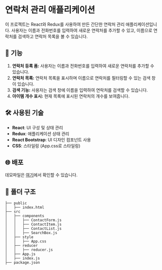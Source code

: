# 연락처 관리 애플리케이션

이 프로젝트는 React와 Redux를 사용하여 만든 간단한 연락처 관리 애플리케이션입니다. 사용자는 이름과 전화번호를 입력하여 새로운 연락처를 추가할 수 있고, 이름으로 연락처를 검색하고 연락처 목록을 볼 수 있습니다.

## 🚀 기능

1. **연락처 등록 폼:** 사용자는 이름과 전화번호를 입력하여 새로운 연락처를 추가할 수 있습니다.
2. **연락처 목록:** 연락처 목록을 표시하며 이름으로 연락처를 필터링할 수 있는 검색 창이 있습니다.
3. **검색 기능:** 사용자는 검색 창에 이름을 입력하여 연락처를 검색할 수 있습니다.
4. **아이템 개수 표시:** 현재 목록에 표시된 연락처의 개수를 보여줍니다.

## 🛠️ 사용된 기술

- **React**: UI 구성 및 상태 관리
- **Redux**: 애플리케이션 상태 관리
- **React Bootstrap**: UI 디자인 컴포넌트 사용
- **CSS**: 스타일링 (App.css로 스타일링)

## 🌐 배포

데모파일은 [여기](https://peaceful-kulfi-b5423d.netlify.app/)에서 확인할 수 있습니다.

## 📁 폴더 구조

```
├── public
│   ├── index.html
├── src
│   ├── components
│   │   ├── ContactForm.js
│   │   ├── ContactItem.js
│   │   ├── ContactList.js
│   │   ├── SearchBox.js
│   ├── style
│   │   ├── App.css
│   ├── reducer
│   │   ├── reducer.js
│   ├── App.js
│   ├── index.js
├── package.json
```
